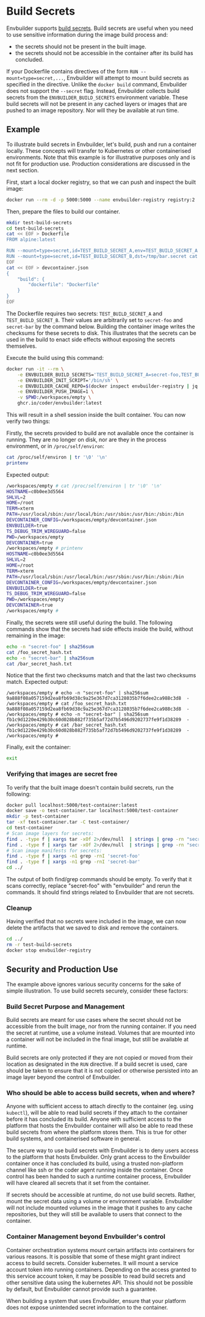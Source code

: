 # Build Secrets

Envbuilder supports [build secrets](https://docs.docker.com/reference/dockerfile/#run---mounttypesecret). Build secrets are useful when you need to use sensitive information during the image build process and:
* the secrets should not be present in the built image.
* the secrets should not be accessible in the container after its build has concluded.

If your Dockerfile contains directives of the form `RUN --mount=type=secret,...`, Envbuilder will attempt to mount build secrets as specified in the directive. Unlike the `docker build` command, Envbuilder does not support the `--secret` flag. Instead, Envbuilder collects build secrets from the `ENVBUILDER_BUILD_SECRETS` environment variable. These build secrets will not be present in any cached layers or images that are pushed to an image repository. Nor will they be available at run time.

## Example

To illustrate build secrets in Envbuilder, let's build, push and run a container locally. These concepts will transfer to Kubernetes or other containerised environments. Note that this example is for illustrative purposes only and is not fit for production use. Production considerations are discussed in the next section.

First, start a local docker registry, so that we can push and inspect the built image:
```bash
docker run --rm -d -p 5000:5000 --name envbuilder-registry registry:2
```

Then, prepare the files to build our container.
```bash
mkdir test-build-secrets
cd test-build-secrets
cat << EOF > Dockerfile
FROM alpine:latest

RUN --mount=type=secret,id=TEST_BUILD_SECRET_A,env=TEST_BUILD_SECRET_A echo -n \$TEST_BUILD_SECRET_A | sha256sum > /foo_secret_hash.txt
RUN --mount=type=secret,id=TEST_BUILD_SECRET_B,dst=/tmp/bar.secret cat /tmp/bar.secret | sha256sum > /bar_secret_hash.txt
EOF
cat << EOF > devcontainer.json
{
    "build": { 
        "dockerfile": "Dockerfile"
    }
}
EOF
```

The Dockerfile requires two secrets: `TEST_BUILD_SECRET_A` and `TEST_BUILD_SECRET_B`. Their values are arbitrarily set to `secret-foo` and `secret-bar` by the command below. Building the container image writes the checksums for these secrets to disk. This illustrates that the secrets can be used in the build to enact side effects without exposing the secrets themselves.

Execute the build using this command:
```bash
docker run -it --rm \
    -e ENVBUILDER_BUILD_SECRETS='TEST_BUILD_SECRET_A=secret-foo,TEST_BUILD_SECRET_B=secret-bar' \
    -e ENVBUILDER_INIT_SCRIPT='/bin/sh' \
    -e ENVBUILDER_CACHE_REPO=$(docker inspect envbuilder-registry | jq -r '.[].NetworkSettings.IPAddress'):5000/test-container \
    -e ENVBUILDER_PUSH_IMAGE=1 \
    -v $PWD:/workspaces/empty \
    ghcr.io/coder/envbuilder:latest
```

This will result in a shell session inside the built container.
You can now verify two things:

Firstly, the secrets provided to build are not available once the container is running. They are no longer on disk, nor are they in the process environment, or in `/proc/self/environ`: 
```bash
cat /proc/self/environ | tr '\0' '\n'
printenv
```
Expected output:
```bash
/workspaces/empty # cat /proc/self/environ | tr '\0' '\n'
HOSTNAME=c0b0ee3d5564
SHLVL=2
HOME=/root
TERM=xterm
PATH=/usr/local/sbin:/usr/local/bin:/usr/sbin:/usr/bin:/sbin:/bin
DEVCONTAINER_CONFIG=/workspaces/empty/devcontainer.json
ENVBUILDER=true
TS_DEBUG_TRIM_WIREGUARD=false
PWD=/workspaces/empty
DEVCONTAINER=true
/workspaces/empty # printenv
HOSTNAME=c0b0ee3d5564
SHLVL=2
HOME=/root
TERM=xterm
PATH=/usr/local/sbin:/usr/local/bin:/usr/sbin:/usr/bin:/sbin:/bin
DEVCONTAINER_CONFIG=/workspaces/empty/devcontainer.json
ENVBUILDER=true
TS_DEBUG_TRIM_WIREGUARD=false
PWD=/workspaces/empty
DEVCONTAINER=true
/workspaces/empty # 
```

Finally, the secrets were still useful during the build. The following commands show that the secrets had side effects inside the build, without remaining in the image:
```bash
echo -n "secret-foo" | sha256sum
cat /foo_secret_hash.txt
echo -n "secret-bar" | sha256sum
cat /bar_secret_hash.txt
```

Notice that the first two checksums match and that the last two checksums match. Expected output:
```
/workspaces/empty # echo -n "secret-foo" | sha256sum
9a888f08a057159d2ea8fb69d38c9a25e367d7ca3128035b7f6dee2ca988c3d8  -
/workspaces/empty # cat /foo_secret_hash.txt
9a888f08a057159d2ea8fb69d38c9a25e367d7ca3128035b7f6dee2ca988c3d8  -
/workspaces/empty # echo -n "secret-bar" | sha256sum
fb1c9d1220e429b30c60d028b882f735b5af72d7b5496d9202737fe9f1d38289  -
/workspaces/empty # cat /bar_secret_hash.txt
fb1c9d1220e429b30c60d028b882f735b5af72d7b5496d9202737fe9f1d38289  -
/workspaces/empty # 
```

Finally, exit the container:
```bash
exit
```

### Verifying that images are secret free
To verify that the built image doesn't contain build secrets, run the following:

```bash
docker pull localhost:5000/test-container:latest
docker save -o test-container.tar localhost:5000/test-container
mkdir -p test-container
tar -xf test-container.tar -C test-container/
cd test-container
# Scan image layers for secrets:
find . -type f | xargs tar -xOf 2>/dev/null  | strings | grep -rn "secret-foo"
find . -type f | xargs tar -xOf 2>/dev/null  | strings | grep -rn "secret-bar"
# Scan image manifests for secrets:
find . -type f | xargs -n1 grep -rnI 'secret-foo'
find . -type f | xargs -n1 grep -rnI 'secret-bar'
cd ../
```

The output of both find/grep commands should be empty.
To verify that it scans correctly, replace "secret-foo" with "envbuilder" and rerun the commands. It should find strings related to Envbuilder that are not secrets.

### Cleanup

Having verified that no secrets were included in the image, we can now delete the artifacts that we saved to disk and remove the containers.
```bash
cd ../
rm -r test-build-secrets
docker stop envbuilder-registry
```

## Security and Production Use
The example above ignores various security concerns for the sake of simple illustration. To use build secrets securely, consider these factors:

### Build Secret Purpose and Management
Build secrets are meant for use cases where the secret should not be accessible from the built image, nor from the running container. If you need the secret at runtime, use a volume instead. Volumes that are mounted into a container will not be included in the final image, but still be available at runtime. 

Build secrets are only protected if they are not copied or moved from their location as designated in the `RUN` directive. If a build secret is used, care should be taken to ensure that it is not copied or otherwise persisted into an image layer beyond the control of Envbuilder.

### Who should be able to access build secrets, when and where?
Anyone with sufficient access to attach directly to the container (eg. using `kubectl`), will be able to read build secrets if they attach to the container before it has concluded its build. Anyone with sufficient access to the platform that hosts the Envbuilder container will also be able to read these build secrets from where the platform stores them. This is true for other build systems, and containerised software in general.

The secure way to use build secrets with Envbuilder is to deny users access to the platform that hosts Envbuilder. Only grant access to the Envbuilder container once it has concluded its build, using a trusted non-platform channel like ssh or the coder agent running inside the container. Once control has been handed to such a runtime container process, Envbuilder will have cleared all secrets that it set from the container.

If secrets should be accessible at runtime, do not use build secrets. Rather, mount the secret data using a volume or environment variable. Envbuilder will not include mounted volumes in the image that it pushes to any cache repositories, but they will still be available to users that connect to the container.

### Container Management beyond Envbuilder's control
Container orchestration systems mount certain artifacts into containers for various reasons. It is possible that some of these might grant indirect access to build secrets. Consider kubernetes. It will mount a service account token into running containers. Depending on the access granted to this service account token, it may be possible to read build secrets and other sensitive data using the kubernetes API. This should not be possible by default, but Envbuilder cannot provide such a guarantee.

When building a system that uses Envbuilder, ensure that your platform does not expose unintended secret information to the container.